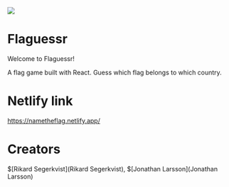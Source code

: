 ![](https://media.giphy.com/media/duud6Q9AILpj86w76x/giphy.gif)

# Flaguessr

Welcome to Flaguessr! 

A flag game built with React. Guess which flag belongs to which country.

# Netlify link

https://nametheflag.netlify.app/

# Creators

$[Rikard Segerkvist](Rikard Segerkvist), $[Jonathan Larsson](Jonathan Larsson)

